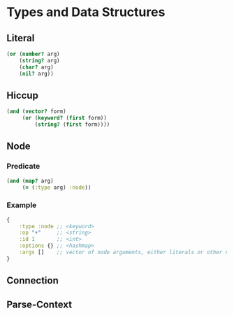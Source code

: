 # Types and Data Structures

## Literal

```clojure
(or (number? arg)
    (string? arg)
    (char? arg)
    (nil? arg))
```
## Hiccup

```clojure
(and (vector? form)
     (or (keyword? (first form))
         (string? (first form))))
```

## Node

### Predicate

```clojure
(and (map? arg)
     (= (:type arg) :node))
```

### Example
```clojure
{
    :type :node ;; <keyword>
    :op "+"     ;; <string>
    :id 1       ;; <int>
    :options {} ;; <hashmap>
    :args []    ;; vector of node arguments, either literals or other nodes
}
```

## Connection

## Parse-Context
